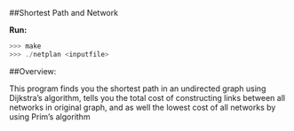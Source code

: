 ##Shortest Path and Network 

**Run:**
```c++
>>> make
>>> ./netplan <inputfile>
```
##Overview:

This program finds you the shortest path in an undirected graph using Dijkstra’s algorithm, tells you the total cost of constructing links between all networks in original graph, and as well the lowest cost of all networks by using Prim’s algorithm